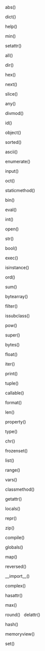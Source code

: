 abs()

dict()

help()

min()

setattr()

all()

dir()

hex()

next()

slice()

any()

divmod()

id()

object()

sorted()

ascii()

enumerate()

input()

oct()

staticmethod()

bin()

eval()

int()

open()

str()

bool()

exec()

isinstance()

ord()

sum()

bytearray()

filter()

issubclass()

pow()

super()

bytes()

float()

iter()

print()

tuple()

callable()

format()

len()

property()

type()

chr()

frozenset()

list()

range()

vars()

classmethod()

getattr()

locals()

repr()

zip()

compile()

globals()

map()

reversed()

\_\_import\_\_()

complex()

hasattr()

max()

round()
 
delattr()

hash()

memoryview()

set()
